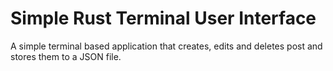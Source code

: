 # Simple Rust Terminal User Interface

A simple terminal based application that creates, edits and deletes post and stores them to a JSON file.